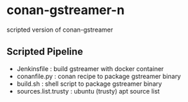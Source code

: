 # conan-gstreamer-n
scripted version of conan-gstreamer

## Scripted Pipeline 
- Jenkinsfile : build gstreamer with docker container
- conanfile.py : conan recipe to package gstreamer binary
- build.sh : shell script to package gstreamer binary
- sources.list.trusty : ubuntu (trusty) apt source list